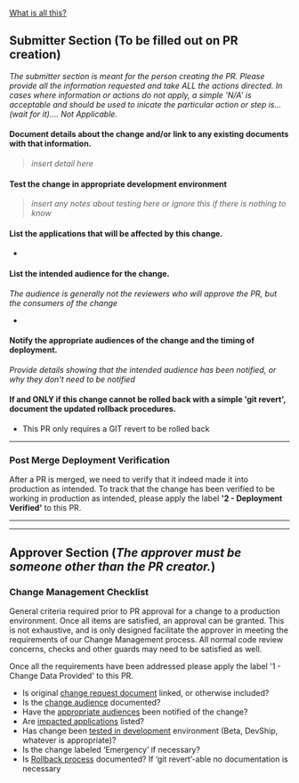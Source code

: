 [What is all this?](https://github.com/glg/change-control/wiki/Change-Management)

## Submitter Section (To be filled out on PR creation)

*The submitter section is meant for the person creating the PR.  Please provide all the information requested and take ALL the actions directed. In cases where information or actions do not apply, a simple 'N/A' is acceptable and should be used to inicate the particular action or step is...(wait for it).... Not Applicable.*

#### Document details about the change and/or link to any existing documents with that information.

> *insert detail here*

#### Test the change in appropriate development environment

> *insert any notes about testing here or ignore this if there is nothing to know*

#### List the applications that will be affected by this change.

- 

#### List the intended audience for the change.

*The audience is generally not the reviewers who will approve the PR, but the consumers of the change*

- 

#### Notify the appropriate audiences of the change and the timing of deployment.

*Provide details showing that the intended audience has been notified, or why they don't need to be notified*


#### If and ONLY if this change cannot be rolled back with a simple 'git revert', document the updated rollback procedures.

- This PR only requires a GIT revert to be rolled back

---

### Post Merge Deployment Verification

After a PR is merged, we need to verify that it indeed made it into production as intended. To track that the change has been verified to be working in production as intended, please apply the label **'2 - Deployment Verified'** to this PR.

---

---

## Approver Section (*The approver must be someone other than the PR creator.*)

### Change Management Checklist

General criteria required prior to PR approval for a change to a production environment. Once all items are satisfied, an approval can be granted. This is not exhaustive, and is only designed facilitate the approver in meeting the requirements of our Change Management process.  All normal code review concerns, checks and other guards may need to be satisfied as well. 

Once all the requirements have been addressed please apply the label '1 - Change Data Provided' to this PR.

- Is original [change request document](#document-details-about-the-change-andor-link-to-any-existing-documents-with-that-information) linked, or otherwise included?
- Is the [change audience](#list-the-applications-that-will-be-affected-by-this-change) documented?
- Have the [appropriate audiences](#notify-the-appropriate-audiences-of-the-change-and-the-timing-of-deployment) been notified of the change?
- Are [impacted applications](#list-the-applications-that-will-be-affected-by-this-change) listed?
- Has change been [tested in development](#test-the-change-in-appropriate-development-environment) environment (Beta, DevShip, whatever is appropriate)?
- Is the change labeled ‘Emergency’ if necessary?
- Is [Rollback process](#if-and-only-if-this-change-cannot-be-rolled-back-with-a-simple-git-revert-document-the-rollback-procedures) documented? If ‘git revert’-able no documentation is necessary

[//]: <> (This is a hidden indicator used to help identify PRs using this template: d7ffeb8bd9f84f169ea3694cf410fdcc)
